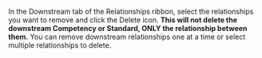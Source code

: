 In the Downstream tab of the Relationships ribbon, select the relationships you want to remove and click the Delete icon. **This will not delete the downstream Competency or Standard, ONLY the relationship between them.** You can remove downstream relationships one at a time or select multiple relationships to delete.